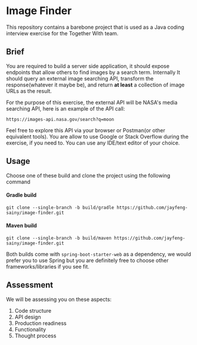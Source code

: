 # Image Finder
This repository contains a barebone project that is used as a Java coding interview exercise for the Together With team.


## Brief
You are required to build a server side application, it should expose endpoints that allow others to find images by a search term. Internally It should query an external image searching API, transform the response(whatever it maybe be), and return **at least** a collection of image URLs as the result.

For the purpose of this exercise, the external API will be NASA's media searching API, here is an example of the API call:

    https://images-api.nasa.gov/search?q=moon

Feel free to explore this API via your browser or Postman(or other equivalent tools). You are allow to use Google or Stack Overflow during the exercise, if you need to. You can use any IDE/text editor of your choice.


## Usage
Choose one of these build and clone the project using the following command

#### Gradle build
`git clone --single-branch -b build/gradle https://github.com/jayfeng-sainy/image-finder.git`


#### Maven build
`git clone --single-branch -b build/maven https://github.com/jayfeng-sainy/image-finder.git`




Both builds come with `spring-boot-starter-web` as a dependency, we would prefer you to use Spring but you are definitely free to choose other frameworks/libraries if you see fit.


## Assessment
We will be assessing you on these aspects: 
1. Code structure
2. API design
3. Production readiness
4. Functionality
5. Thought process
